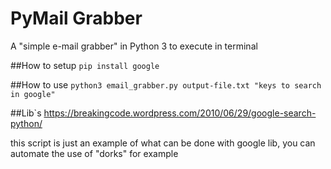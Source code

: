 # PyMail Grabber
A "simple e-mail grabber" in Python 3 to execute in terminal


##How to setup
`pip install google`


##How to use
`python3 email_grabber.py output-file.txt "keys to search in google"`


##Lib`s
https://breakingcode.wordpress.com/2010/06/29/google-search-python/

this script is just an example of what can be done with google lib, you can automate the use of "dorks" for example
